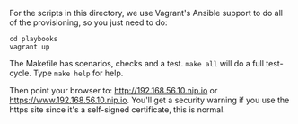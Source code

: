For the scripts in this directory, we use Vagrant's Ansible support to do all of
the provisioning, so you just need to do:

    cd playbooks
    vagrant up

The Makefile has scenarios, checks and a test. `make all` will do a full test-cycle. Type `make help` for help.

Then point your browser to: <http://192.168.56.10.nip.io> or
<https://www.192.168.56.10.nip.io>. You'll get a security warning if you use the
https site since it's a self-signed certificate, this is normal.
